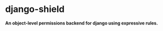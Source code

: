 django-shield
=============
__An object-level permissions backend for django using expressive rules.__
